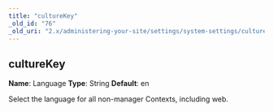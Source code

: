 ```yaml
---
title: "cultureKey"
_old_id: "76"
_old_uri: "2.x/administering-your-site/settings/system-settings/culturekey"
---
```


## cultureKey

**Name**: Language
**Type**: String
**Default**: en

Select the language for all non-manager Contexts, including web.

